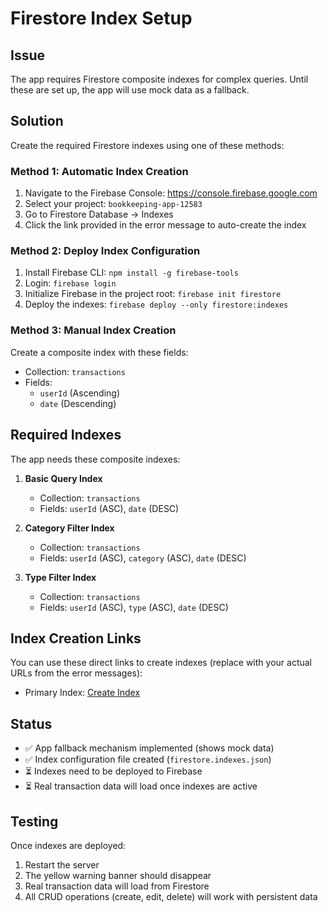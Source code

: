 # Firestore Index Setup

## Issue
The app requires Firestore composite indexes for complex queries. Until these are set up, the app will use mock data as a fallback.

## Solution
Create the required Firestore indexes using one of these methods:

### Method 1: Automatic Index Creation
1. Navigate to the Firebase Console: https://console.firebase.google.com
2. Select your project: `bookkeeping-app-12583`
3. Go to Firestore Database → Indexes
4. Click the link provided in the error message to auto-create the index

### Method 2: Deploy Index Configuration
1. Install Firebase CLI: `npm install -g firebase-tools`
2. Login: `firebase login`
3. Initialize Firebase in the project root: `firebase init firestore`
4. Deploy the indexes: `firebase deploy --only firestore:indexes`

### Method 3: Manual Index Creation
Create a composite index with these fields:
- Collection: `transactions`
- Fields:
  - `userId` (Ascending)
  - `date` (Descending)

## Required Indexes
The app needs these composite indexes:

1. **Basic Query Index**
   - Collection: `transactions`
   - Fields: `userId` (ASC), `date` (DESC)

2. **Category Filter Index**
   - Collection: `transactions` 
   - Fields: `userId` (ASC), `category` (ASC), `date` (DESC)

3. **Type Filter Index**
   - Collection: `transactions`
   - Fields: `userId` (ASC), `type` (ASC), `date` (DESC)

## Index Creation Links
You can use these direct links to create indexes (replace with your actual URLs from the error messages):

- Primary Index: [Create Index](https://console.firebase.google.com/v1/r/project/bookkeeping-app-12583/firestore/indexes?create_composite=...)

## Status
- ✅ App fallback mechanism implemented (shows mock data)
- ✅ Index configuration file created (`firestore.indexes.json`)
- ⏳ Indexes need to be deployed to Firebase
- ⏳ Real transaction data will load once indexes are active

## Testing
Once indexes are deployed:
1. Restart the server
2. The yellow warning banner should disappear
3. Real transaction data will load from Firestore
4. All CRUD operations (create, edit, delete) will work with persistent data

